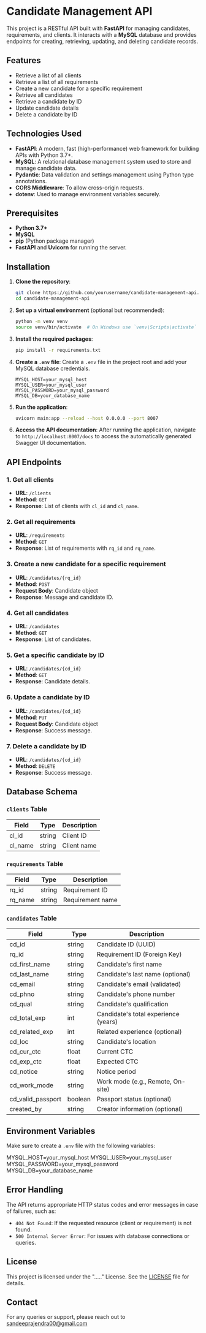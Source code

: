 # Candidate Management API

This project is a RESTful API built with **FastAPI** for managing candidates, requirements, and clients. It interacts with a **MySQL** database and provides endpoints for creating, retrieving, updating, and deleting candidate records.

## Features

- Retrieve a list of all clients
- Retrieve a list of all requirements
- Create a new candidate for a specific requirement
- Retrieve all candidates
- Retrieve a candidate by ID
- Update candidate details
- Delete a candidate by ID

## Technologies Used

- **FastAPI**: A modern, fast (high-performance) web framework for building APIs with Python 3.7+.
- **MySQL**: A relational database management system used to store and manage candidate data.
- **Pydantic**: Data validation and settings management using Python type annotations.
- **CORS Middleware**: To allow cross-origin requests.
- **dotenv**: Used to manage environment variables securely.

## Prerequisites

- **Python 3.7+**
- **MySQL**
- **pip** (Python package manager)
- **FastAPI** and **Uvicorn** for running the server.

## Installation

1. **Clone the repository**:
    ```bash
    git clone https://github.com/yourusername/candidate-management-api.git
    cd candidate-management-api
    ```

2. **Set up a virtual environment** (optional but recommended):
    ```bash
    python -m venv venv
    source venv/bin/activate  # On Windows use `venv\Scripts\activate`
    ```

3. **Install the required packages**:
    ```bash
    pip install -r requirements.txt
    ```

4. **Create a `.env` file**:
    Create a `.env` file in the project root and add your MySQL database credentials.
    ```
    MYSQL_HOST=your_mysql_host
    MYSQL_USER=your_mysql_user
    MYSQL_PASSWORD=your_mysql_password
    MYSQL_DB=your_database_name
    ```

5. **Run the application**:
    ```bash
    uvicorn main:app --reload --host 0.0.0.0 --port 8007
    ```

6. **Access the API documentation**:
    After running the application, navigate to `http://localhost:8007/docs` to access the automatically generated Swagger UI documentation.

## API Endpoints

### 1. Get all clients

- **URL**: `/clients`
- **Method**: `GET`
- **Response**: List of clients with `cl_id` and `cl_name`.

### 2. Get all requirements

- **URL**: `/requirements`
- **Method**: `GET`
- **Response**: List of requirements with `rq_id` and `rq_name`.

### 3. Create a new candidate for a specific requirement

- **URL**: `/candidates/{rq_id}`
- **Method**: `POST`
- **Request Body**: Candidate object
- **Response**: Message and candidate ID.

### 4. Get all candidates

- **URL**: `/candidates`
- **Method**: `GET`
- **Response**: List of candidates.

### 5. Get a specific candidate by ID

- **URL**: `/candidates/{cd_id}`
- **Method**: `GET`
- **Response**: Candidate details.

### 6. Update a candidate by ID

- **URL**: `/candidates/{cd_id}`
- **Method**: `PUT`
- **Request Body**: Candidate object
- **Response**: Success message.

### 7. Delete a candidate by ID

- **URL**: `/candidates/{cd_id}`
- **Method**: `DELETE`
- **Response**: Success message.

## Database Schema

### `clients` Table

| Field   | Type   | Description  |
|---------|--------|--------------|
| cl_id   | string | Client ID    |
| cl_name | string | Client name  |

### `requirements` Table

| Field   | Type   | Description        |
|---------|--------|--------------------|
| rq_id   | string | Requirement ID     |
| rq_name | string | Requirement name   |

### `candidates` Table

| Field            | Type    | Description                           |
|------------------|---------|---------------------------------------|
| cd_id            | string  | Candidate ID (UUID)                   |
| rq_id            | string  | Requirement ID (Foreign Key)          |
| cd_first_name    | string  | Candidate's first name                |
| cd_last_name     | string  | Candidate's last name (optional)      |
| cd_email         | string  | Candidate's email (validated)         |
| cd_phno          | string  | Candidate's phone number              |
| cd_qual          | string  | Candidate's qualification             |
| cd_total_exp     | int     | Candidate's total experience (years)  |
| cd_related_exp   | int     | Related experience (optional)         |
| cd_loc           | string  | Candidate's location                  |
| cd_cur_ctc       | float   | Current CTC                           |
| cd_exp_ctc       | float   | Expected CTC                          |
| cd_notice        | string  | Notice period                         |
| cd_work_mode     | string  | Work mode (e.g., Remote, On-site)     |
| cd_valid_passport| boolean | Passport status (optional)            |
| created_by       | string  | Creator information (optional)        |

## Environment Variables

Make sure to create a `.env` file with the following variables:


MYSQL_HOST=your_mysql_host
MYSQL_USER=your_mysql_user
MYSQL_PASSWORD=your_mysql_password
MYSQL_DB=your_database_name



## Error Handling

The API returns appropriate HTTP status codes and error messages in case of failures, such as:
- `404 Not Found`: If the requested resource (client or requirement) is not found.
- `500 Internal Server Error`: For issues with database connections or queries.

## License

This project is licensed under the "....." License. See the [LICENSE](LICENSE) file for details.

## Contact

For any queries or support, please reach out to sandeeprajendra00@gmail.com


